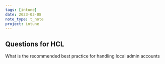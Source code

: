 ```yaml
---
tags: [intune]
date: 2023-03-08
note_type: t_note
project: intune
---
```


## Questions for HCL

What is the recommended best practice for handling local admin accounts 